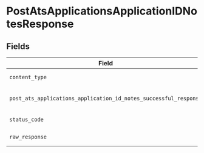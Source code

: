 # PostAtsApplicationsApplicationIDNotesResponse


## Fields

| Field                                                                                                                                                      | Type                                                                                                                                                       | Required                                                                                                                                                   | Description                                                                                                                                                |
| ---------------------------------------------------------------------------------------------------------------------------------------------------------- | ---------------------------------------------------------------------------------------------------------------------------------------------------------- | ---------------------------------------------------------------------------------------------------------------------------------------------------------- | ---------------------------------------------------------------------------------------------------------------------------------------------------------- |
| `content_type`                                                                                                                                             | *str*                                                                                                                                                      | :heavy_check_mark:                                                                                                                                         | HTTP response content type for this operation                                                                                                              |
| `post_ats_applications_application_id_notes_successful_response`                                                                                           | [Optional[shared.PostAtsApplicationsApplicationIDNotesSuccessfulResponse]](../../models/shared/postatsapplicationsapplicationidnotessuccessfulresponse.md) | :heavy_minus_sign:                                                                                                                                         | POST /ats/applications/:application_id/notes Successful response                                                                                           |
| `status_code`                                                                                                                                              | *int*                                                                                                                                                      | :heavy_check_mark:                                                                                                                                         | HTTP response status code for this operation                                                                                                               |
| `raw_response`                                                                                                                                             | [requests.Response](https://requests.readthedocs.io/en/latest/api/#requests.Response)                                                                      | :heavy_check_mark:                                                                                                                                         | Raw HTTP response; suitable for custom response parsing                                                                                                    |